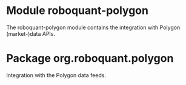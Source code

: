 # Module roboquant-polygon

The roboquant-polygon module contains the integration with Polygon (market-)data APIs.

# Package org.roboquant.polygon
Integration with the Polygon data feeds.
<!-- Auto-update: 2025-10-15T16:49:39.846165 -->
